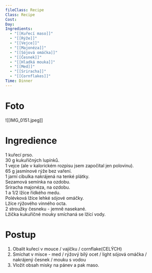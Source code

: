 ```yaml
---
fileClass: Recipe
Class: Recipe
Cost: 
Day: 
Ingredients:
  - "[[Kuřecí maso]]"
  - "[[Rýže]]"
  - "[[Vejce]]"
  - "[[Majonéza]]"
  - "[[Sójová omáčka]]"
  - "[[Česnek]]"
  - "[[Hladká mouka]]"
  - "[[Med]]"
  - "[[Sriracha]]"
  - "[[Cornflakes]]"
Time: Dinner
---
```

# Foto 

![[IMG_0151.jpeg]]
# Ingredience
1 kuřecí prso.  
30 g kukuřičných lupínků.  
1 vejce (ale v kalorickém rozpisu jsem započítal jen polovinu).  
65 g jasmínové rýže bez vaření.  
1 jarní cibulka nakrájená na tenké plátky.  
Sezamová semínka na ozdobu.  
Sriracha majonéza, na ozdobu.  
1 a 1/2 lžíce řídkého medu.  
Polévková lžíce lehké sójové omáčky.  
Lžíce rýžového vinného octa.  
2 stroužky česneku - jemně nasekané.  
Lžička kukuřičné mouky smíchaná se lžící vody.

# Postup 

1. Obalit kuřecí v mouce / vajíčku / cornflake(CELÝCH) 
2. Smíchat v misce - med / rýžový bílý ocet / light sójová omáčka / nakrájený česnek / mouku s vodou 
3. Vložit obsah misky na pánev a pak maso. 
